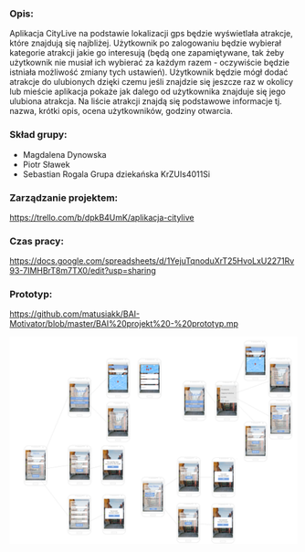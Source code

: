### Opis:

Aplikacja CityLive na podstawie lokalizacji gps będzie wyświetlała atrakcje, które znajdują się najbliżej. Użytkownik po zalogowaniu będzie wybierał kategorie atrakcji jakie go interesują (będą one zapamiętywane, tak żeby użytkownik nie musiał ich wybierać za każdym razem - oczywiście będzie istniała możliwość zmiany tych ustawień). Użytkownik będzie mógł dodać atrakcje do ulubionych dzięki czemu jeśli znajdzie się jeszcze raz w okolicy lub mieście aplikacja pokaże jak dalego od użytkownika znajduje się jego ulubiona atrakcja. Na liście atrakcji znajdą się podstawowe informacje tj. nazwa, krótki opis, ocena użytkowników, godziny otwarcia.

### Skład grupy:
- Magdalena Dynowska
- Piotr Sławek 
- Sebastian Rogala
Grupa dziekańska KrZUIs4011Si

### Zarządzanie projektem:
https://trello.com/b/dpkB4UmK/aplikacja-citylive

### Czas pracy:
https://docs.google.com/spreadsheets/d/1YejuTqnoduXrT25HvoLxU2271Rv93-7IMHBrT8m7TX0/edit?usp=sharing

### Prototyp:

https://github.com/matusiakk/BAI-Motivator/blob/master/BAI%20projekt%20-%20prototyp.mp

<img src="makieta.png"/>

